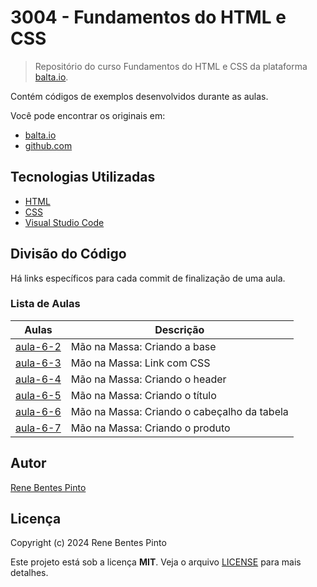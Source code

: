 # 3004 - Fundamentos do HTML e CSS

> Repositório do curso Fundamentos do HTML e CSS da plataforma [balta.io](https://balta.io).

Contém códigos de exemplos desenvolvidos durante as aulas.

Você pode encontrar os originais em:

- [balta.io](https://balta.io/cursos/fundamentos-html-css)
- [github.com](https://github.com/balta-io/3004)

## Tecnologias Utilizadas

- [HTML](https://developer.mozilla.org/pt-BR/docs/Learn/HTML)
- [CSS](https://developer.mozilla.org/pt-BR/docs/Learn/CSS)
- [Visual Studio Code](https://code.visualstudio.com/)

## Divisão do Código

Há links específicos para cada commit de finalização de uma aula.

### Lista de Aulas

| Aulas                            | Descrição                                   |
| -------------------------------- | ------------------------------------------- |
| [aula-6-2](../../commit/43b6fb4) | Mão na Massa: Criando a base                |
| [aula-6-3](../../commit/aa54103) | Mão na Massa: Link com CSS                  |
| [aula-6-4](../../commit/0bccf29) | Mão na Massa: Criando o header              |
| [aula-6-5](../../commit/4fab50a) | Mão na Massa: Criando o título              |
| [aula-6-6](../../commit/5e066c0) | Mão na Massa: Criando o cabeçalho da tabela |
| [aula-6-7](../../commit/6b6b7db) | Mão na Massa: Criando o produto             |

## Autor

[Rene Bentes Pinto](http://github.com/renebentes)

## Licença

Copyright (c) 2024 Rene Bentes Pinto

Este projeto está sob a licença **MIT**. Veja o arquivo [LICENSE](LICENSE) para mais detalhes.
